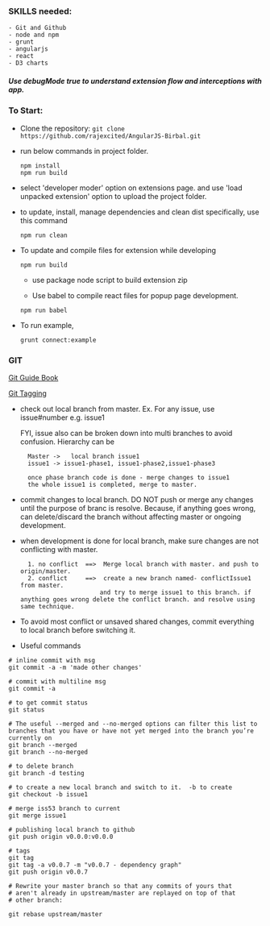 ### SKILLS needed:
    - Git and Github
    - node and npm
    - grunt
    - angularjs
    - react
    - D3 charts

##### Use debugMode true to understand extension flow and interceptions with app.

### To Start:
  - Clone the repository: ``` git clone https://github.com/rajexcited/AngularJS-Birbal.git ```
  - run below commands in project folder.

      ```
      npm install
      npm run build
      ```

  - select 'developer moder' option on extensions page. and use 'load unpacked extension' option to upload the project folder.
  - to update, install, manage dependencies and clean dist specifically, use this command
    ```
    npm run clean
    ```

  - To update and compile files for extension while developing
    ```
    npm run build
    ```

    - use package node script to build extension zip

    -  Use babel to compile react files for popup page development.
    ```
    npm run babel
    ```

  - To run example,
    ```
    grunt connect:example
    ```

### GIT
[Git Guide Book ](http://git-scm.com/book/en/v2)

[Git Tagging](https://git-scm.com/book/en/v2/Git-Basics-Tagging)

- check out local branch from master.
   Ex. For any issue, use issue#number e.g. issue1

   FYI,  issue also can be broken down into multi branches to avoid confusion.
Hierarchy can be

        Master ->   local branch issue1
        issue1 -> issue1-phase1, issue1-phase2,issue1-phase3

        once phase branch code is done - merge changes to issue1
        the whole issue1 is completed, merge to master.

- commit changes to local branch.
 DO NOT push or merge any changes until the purpose of branc is resolve.
 Because, if anything goes wrong, can delete/discard the branch without affecting master or ongoing development.

- when development is done for local branch, make sure changes are not conflicting with master.

        1. no conflict  ==>  Merge local branch with master. and push to origin/master.
        2. conflict     ==>  create a new branch named- conflictIssue1 from master.
                            and try to merge issue1 to this branch. if anything goes wrong delete the conflict branch. and resolve using same technique.

- To avoid most conflict or unsaved shared changes, commit everything to local branch before switching it.

- Useful commands

```
# inline commit with msg
git commit -a -m 'made other changes'

# commit with multiline msg
git commit -a

# to get commit status
git status

# The useful --merged and --no-merged options can filter this list to branches that you have or have not yet merged into the branch you’re currently on
git branch --merged
git branch --no-merged

# to delete branch
git branch -d testing

# to create a new local branch and switch to it.  -b to create
git checkout -b issue1

# merge iss53 branch to current
git merge issue1

# publishing local branch to github
git push origin v0.0.0:v0.0.0

# tags
git tag
git tag -a v0.0.7 -m "v0.0.7 - dependency graph"
git push origin v0.0.7

# Rewrite your master branch so that any commits of yours that
# aren't already in upstream/master are replayed on top of that
# other branch:

git rebase upstream/master
```
